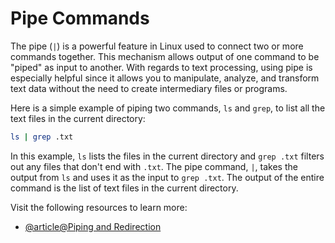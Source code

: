 # Pipe Commands 

The pipe (`|`) is a powerful feature in Linux used to connect two or more commands together. This mechanism allows output of one command to be "piped" as input to another. With regards to text processing, using pipe is especially helpful since it allows you to manipulate, analyze, and transform text data without the need to create intermediary files or programs.

Here is a simple example of piping two commands, `ls` and `grep`, to list all the text files in the current directory:

```bash
ls | grep .txt
```

In this example, `ls` lists the files in the current directory and `grep .txt` filters out any files that don't end with `.txt`. The pipe command, `|`, takes the output from `ls` and uses it as the input to `grep .txt`. The output of the entire command is the list of text files in the current directory.

Visit the following resources to learn more:

- [@article@Piping and Redirection](https://ryanstutorials.net/linuxtutorial/piping.php#piping)
